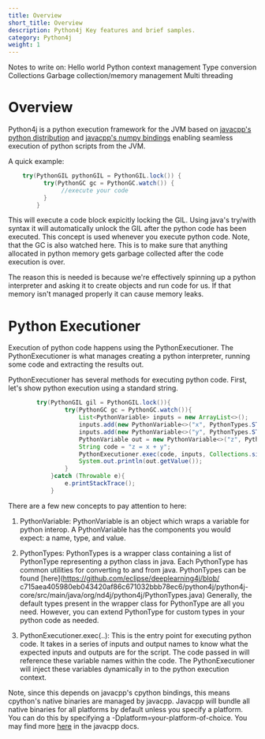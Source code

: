 ```yaml
---
title: Overview
short_title: Overview
description: Python4j Key features and brief samples.
category: Python4j
weight: 1
---
```



Notes to write on:
Hello world
Python context management
Type conversion
Collections
Garbage collection/memory management
Multi threading


# Overview

Python4j is a python execution framework for the JVM based on [javacpp's python distribution](https://github.com/bytedeco/javacpp-presets/tree/master/cpython) and [javacpp's numpy bindings](https://github.com/bytedeco/javacpp-presets/tree/master/numpy) enabling seamless execution of python scripts from the JVM.

A quick example:
```java
    try(PythonGIL pythonGIL = PythonGIL.lock()) {
          try(PythonGC gc = PythonGC.watch()) {
               //execute your code
          }
        }
```


This will execute a code block expicitly locking the GIL. Using java's try/with syntax it will automatically unlock the GIL
after the python code has been executed. This concept is used whenever you execute python code.
Note, that the GC is also watched here. This is to make sure that anything allocated in python memory gets garbage collected
after the code execution is over.


The reason this is needed is because we're effectively spinning up a python interpreter
and asking it to create objects and run code for us.
If that memory isn't managed properly it can cause memory leaks.


# Python Executioner

Execution of python code happens using the PythonExecutioner. The PythonExecutioner is what manages creating a python interpreter, running some code and extracting the results out.


PythonExecutioner has several methods for executing python code. First, let's show python execution using a standard string.
```java
        try(PythonGIL gil = PythonGIL.lock()){
                try(PythonGC gc = PythonGC.watch()){
                    List<PythonVariable> inputs = new ArrayList<>();
                    inputs.add(new PythonVariable<>("x", PythonTypes.STR, "Hello "));
                    inputs.add(new PythonVariable<>("y", PythonTypes.STR, "World"));
                    PythonVariable out = new PythonVariable<>("z", PythonTypes.STR);
                    String code = "z = x + y";
                    PythonExecutioner.exec(code, inputs, Collections.singletonList(out));
                    System.out.println(out.getValue());
                }
            }catch (Throwable e){
                e.printStackTrace();
            }
```

There are a few new concepts to pay attention to here:

1. PythonVariable: PythonVariable is an object which wraps a variable for python interop.
A PythonVariable has the components you would expect: a name, type, and value.

2. PythonTypes: PythonTypes is a wrapper class containing a list of PythonType representing a python class in java. Each PythonType has common utilities for converting
to and from java. PythonTypes can be found [here](https://github.com/eclipse/deeplearning4j/blob/
c715aea405980eb043420af86c671032bbb78ec6/python4j/python4j-core/src/main/java/org/nd4j/python4j/PythonTypes.java)
Generally, the default types present in the wrapper class for PythonType are all you need. However, you can extend PythonType
for custom types in your python code as needed.


3. PythonExecutioner.exec(..): This is the entry point for executing python code.  It takes in a series of inputs
and output names to know what the expected inputs and outputs are for the script. The code passed in will reference
these variable names within the code. The PythonExecutioner will inject these variables dynamically in to the python
execution context.










Note, since this depends on javacpp's cpython bindings, this means cpython's native binaries are managed by javacpp.
Javacpp will bundle all native binaries for all platforms by default unless you specify a platform.
You can do this by specifying a -Dplatform=your-platform-of-choice. You may find more [here](https://github.com/bytedeco/javacpp-presets/wiki/Reducing-the-Number-of-Dependencies) in the javacpp docs.

